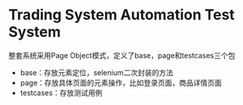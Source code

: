 # Trading System Automation Test System

整套系统采用Page Object模式，定义了base，page和testcases三个包
* base：存放元素定位，selenium二次封装的方法
* page：存放具体页面的元素操作，比如登录页面，商品详情页面
* testcases：存放测试用例
